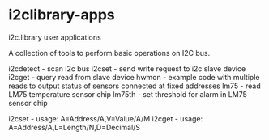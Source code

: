 # i2clibrary-apps
i2c.library user applications

A collection of tools to perform basic operations on I2C bus.

i2cdetect - scan i2c bus
i2cset - send write request to i2c slave device
i2cget - query read from slave device
hwmon - example code with multiple reads to output status of sensors connected at fixed addresses
lm75 - read LM75 temperature sensor chip
lm75th - set threshold for alarm in LM75 sensor chip

i2cset - usage: A=Address/A,V=Value/A/M
i2cget - usage: A=Address/A,L=Length/N,D=Decimal/S
